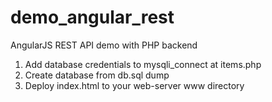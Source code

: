 # demo_angular_rest
AngularJS REST API demo with PHP backend

1. Add database credentials to mysqli_connect at items.php
2. Create database from db.sql dump
3. Deploy index.html to your web-server www directory
